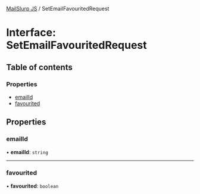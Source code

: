 [MailSlurp JS](../README.md) / SetEmailFavouritedRequest

# Interface: SetEmailFavouritedRequest

## Table of contents

### Properties

- [emailId](SetEmailFavouritedRequest.md#emailid)
- [favourited](SetEmailFavouritedRequest.md#favourited)

## Properties

### emailId

• **emailId**: `string`

___

### favourited

• **favourited**: `boolean`
